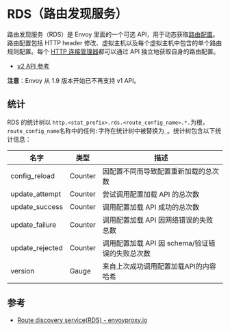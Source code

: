 # RDS（路由发现服务）

路由发现服务（RDS）是 Envoy 里面的一个可选 API，用于动态获取[路由配置](https://www.envoyproxy.io/docs/envoy/latest/api-v2/api/v2/rds.proto#envoy-api-msg-routeconfiguration)。路由配置包括 HTTP header 修改、虚拟主机以及每个虚拟主机中包含的单个路由规则配置。每个 [HTTP 连接管理器](https://www.envoyproxy.io/docs/envoy/latest/configuration/http_conn_man/http_conn_man#config-http-conn-man)都可以通过 API 独立地获取自身的路由配置。

- [v2 API 参考](https://www.envoyproxy.io/docs/envoy/latest/configuration/overview/v2_overview#v2-grpc-streaming-endpoints)

**注意**：Envoy 从 1.9 版本开始已不再支持 v1 API。

## 统计

RDS 的统计树以 `http.<stat_prefix>.rds.<route_config_name>.*.`为根，`route_config_name`名称中的任何`:`字符在统计树中被替换为`_`。统计树包含以下统计信息：

| 名字            | 类型    | 描述                                            |
| --------------- | ------- | ----------------------------------------------- |
| config_reload   | Counter | 因配置不同而导致配置重新加载的总次数            |
| update_attempt  | Counter | 尝试调用配置加载 API 的总次数                   |
| update_success  | Counter | 调用配置加载 API 成功的总次数                   |
| update_failure  | Counter | 调用配置加载 API 因网络错误的失败总数           |
| update_rejected | Counter | 调用配置加载 API 因 schema/验证错误的失败总次数 |
| version         | Gauge   | 来自上次成功调用配置加载API的内容哈希           |

## 参考

- [Route discovery service(RDS) - envoyproxy.io](https://www.envoyproxy.io/docs/envoy/latest/configuration/http_conn_man/rds)